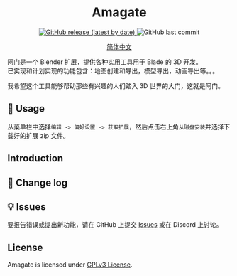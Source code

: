 <h1 align="center">Amagate</h1>

<div align="center">
  <a href="https://github.com/Sryml/Amagate/releases" target="_blank">
    <img alt="GitHub release (latest by date)"
      src="https://img.shields.io/github/v/release/sryml/Amagate?style=social">
  </a>

  <img alt="GitHub last commit" src="https://img.shields.io/github/last-commit/sryml/Amagate?style=social">

<p>
  <a href="https://github.com/Sryml/Amagate/blob/main/docs/zh-CN/README.md">
  简体中文
  </a>
</p>

</div>

阿门是一个 Blender 扩展，提供各种实用工具用于 Blade 的 3D 开发。  
已实现和计划实现的功能包含：地图创建和导出，模型导出，动画导出等。。。

我希望这个工具能够帮助那些有兴趣的人们踏入 3D 世界的大门，这就是阿门。

## 📖 Usage

从菜单栏中选择`编辑 -> 偏好设置 -> 获取扩展`，然后点击右上角`从磁盘安装`并选择下载好的扩展 zip 文件。

## Introduction

## 📃 Change log

<!-- 参阅 [ChangeLog.md]() -->

## 💡 Issues

要报告错误或提出新功能，请在 GitHub 上提交 [Issues](https://github.com/Sryml/amagate/issues) 或在 Discord 上讨论。

## License

Amagate is licensed under [GPLv3 License](LICENSE).
